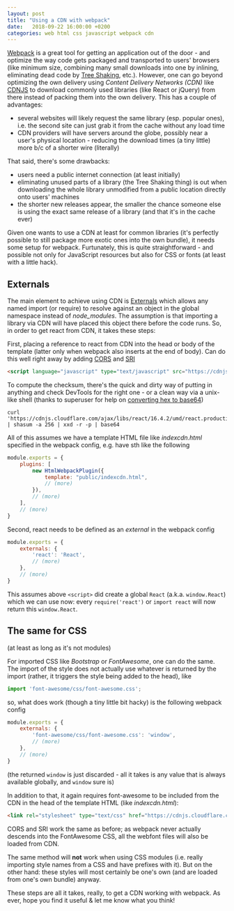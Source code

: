 ```yaml
---
layout: post
title: "Using a CDN with webpack"
date:   2018-09-22 16:00:00 +0200
categories: web html css javascript webpack cdn
---
```


[Webpack](https://webpack.js.org) is a great tool for getting an application out of the door - and optimize the way code gets packaged and transported to users' browsers (like minimum size, combining many small downloads into one by inlining, eliminating dead code by [Tree Shaking](https://webpack.js.org/guides/tree-shaking/), etc.). However, one can go beyond optimizing the own delivery using *Content Delivery Networks (CDN)* like [CDNJS](https://cdnjs.com/) to download commonly used libraries (like React or jQuery) from there instead of packing them into the own delivery. This has a couple of advantages: 

* several websites will likely request the same library (esp. popular ones), i.e. the second site can just grab it from the cache without any load time
* CDN providers will have servers around the globe, possibly near a user's physical location - reducing the download times (a tiny little) more b/c of a shorter wire (literally)

That said, there's some drawbacks: 

* users need a public internet connection (at least initially)
* eliminating unused parts of a library (the Tree Shaking thing) is out when downloading the whole library unmodified from a public location directly onto users' machines
* the shorter new releases appear, the smaller the chance someone else is using the exact same release of a library (and that it's in the cache ever)

Given one wants to use a CDN at least for common libraries (it's perfectly possible to still package more exotic ones into the own bundle), it needs some setup for webpack. Furtunately, this is quite straightforward - and possible not only for JavaScript resources but also for CSS or fonts (at least with a little hack). 

## Externals

The main element to achieve using CDN is [Externals](https://webpack.js.org/configuration/externals/) which allows any named import (or require) to resolve against an object in the global namespace instead of *node_modules*. The assumption is that importing a library via CDN will have placed this object there before the code runs. So, in order to get react from CDN, it takes these steps: 

First, placing a reference to react from CDN into the head or body of the template (latter only when webpack also inserts at the end of body). Can do this well right away by adding [CORS](https://developer.mozilla.org/en-US/docs/Web/HTML/CORS_settings_attributes) and [SRI](https://developer.mozilla.org/en-US/docs/Web/Security/Subresource_Integrity)

```html
<script language="javascript" type="text/javascript" src="https://cdnjs.cloudflare.com/ajax/libs/react/16.4.2/umd/react.production.min.js" crossorigin="anonymous" integrity="sha256-2EQx5J1ux3sjgPLtDevlo449XNXfvEplcRYWIF6ui8w="></script>
```

To compute the checksum, there's the quick and dirty way of putting in anything and check DevTools for the right one - or a clean way via a unix-like shell (thanks to superuser for help on [converting hex to base64](https://superuser.com/questions/158142/how-can-i-convert-from-hex-to-base64)) 

```
curl 'https://cdnjs.cloudflare.com/ajax/libs/react/16.4.2/umd/react.production.min.js' | shasum -a 256 | xxd -r -p | base64
```

All of this assumes we have a template HTML file like *indexcdn.html* specified in the webpack config, e.g. have sth like the following

```javascript
module.exports = {
    plugins: [
        new HtmlWebpackPlugin({
            template: "public/indexcdn.html",
            // (more)
        }),
        // (more)
    ],
    // (more)
}
```

Second, react needs to be defined as an *external* in the webpack config

```javascript
module.exports = {
    externals: {
        'react': 'React',
        // (more)
    },
    // (more)
}
```

This assumes above ```<script>``` did create a global ```React``` (a.k.a. ```window.React```) which we can use now: every ```require('react')``` or ```import react``` will now return this ```window.React```. 


## The same for CSS

(at least as long as it's not modules)

For imported CSS like *Bootstrap* or *FontAwesome*, one can do the same. The import of the style does not actually use whatever is returned by the import (rather, it triggers the style being added to the head), like 

```javascript
import 'font-awesome/css/font-awesome.css';
```

so, what does work (though a tiny little bit hacky) is the following webpack config

```javascript
module.exports = {
    externals: {
        'font-awesome/css/font-awesome.css': 'window',
        // (more)
    },
    // (more)
}
```

(the returned ```window``` is just discarded - all it takes is any value that is always available globally, and ```window``` sure is)

In addition to that, it again requires font-awesome to be included from the CDN in the head of the template HTML (like *indexcdn.html*): 

```html
<link rel="stylesheet" type="text/css" href="https://cdnjs.cloudflare.com/ajax/libs/font-awesome/4.7.0/css/font-awesome.min.css" crossorigin="anonymous" integrity="sha256-eZrrJcwDc/3uDhsdt61sL2oOBY362qM3lon1gyExkL0=" />
```

CORS and SRI work the same as before; as webpack never actually descends into the FontAwesome CSS, all the webfont files will also be loaded from CDN.

The same method will **not** work when using CSS modules (i.e. really importing style names from a CSS and have prefixes with it). But on the other hand: these styles will most certainly be one's own (and are loaded from one's own bundle) anyway.


These steps are all it takes, really, to get a CDN working with webpack. As ever, hope you find it useful & let me know what you think!
